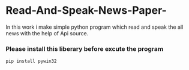 # Read-And-Speak-News-Paper-
  In this work i make simple python program  which read and speak the all news with the help of Api source.
 ### Please install this liberary before excute the program <br>
 `pip install pywin32`
